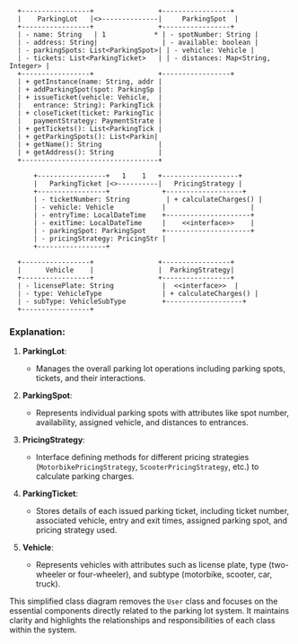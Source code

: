 
```plaintext
  +-----------------+                +-----------------+
  |    ParkingLot   |<>--------------|     ParkingSpot  |
  +-----------------+                +-----------------+
  | - name: String   | 1            * | - spotNumber: String |
  | - address: String|                | - available: boolean |
  | - parkingSpots: List<ParkingSpot>| | - vehicle: Vehicle |
  | - tickets: List<ParkingTicket>   | | - distances: Map<String, Integer> |
  +-----------------+                +-----------------+
  | + getInstance(name: String, addr |  
  | + addParkingSpot(spot: ParkingSp |
  | + issueTicket(vehicle: Vehicle,  |
  |   entrance: String): ParkingTick |
  | + closeTicket(ticket: ParkingTic |
  |   paymentStrategy: PaymentStrate |
  | + getTickets(): List<ParkingTick |
  | + getParkingSpots(): List<Parkin|
  | + getName(): String              |
  | + getAddress(): String           |
  +----------------------------------+

      +-----------------+   1    1   +-------------------+
      |   ParkingTicket |<>----------|   PricingStrategy |
      +-----------------+             +-------------------+
      | - ticketNumber: String         | + calculateCharges() |
      | - vehicle: Vehicle            |                     |
      | - entryTime: LocalDateTime    +---------------------+
      | - exitTime: LocalDateTime     |    <<interface>>    |
      | - parkingSpot: ParkingSpot    +---------------------+
      | - pricingStrategy: PricingStr |
      +-----------------+

  +-----------------+                +-----------------+
  |      Vehicle    |                |  ParkingStrategy|
  +-----------------+                +-----------------+
  | - licensePlate: String            |  <<interface>>  |
  | - type: VehicleType               | + calculateCharges() |
  | - subType: VehicleSubType         +-------------------+
  +-----------------+
```

### Explanation:

1. **ParkingLot**:
   - Manages the overall parking lot operations including parking spots, tickets, and their interactions.

2. **ParkingSpot**:
   - Represents individual parking spots with attributes like spot number, availability, assigned vehicle, and distances to entrances.

3. **PricingStrategy**:
   - Interface defining methods for different pricing strategies (`MotorbikePricingStrategy`, `ScooterPricingStrategy`, etc.) to calculate parking charges.

4. **ParkingTicket**:
   - Stores details of each issued parking ticket, including ticket number, associated vehicle, entry and exit times, assigned parking spot, and pricing strategy used.

5. **Vehicle**:
   - Represents vehicles with attributes such as license plate, type (two-wheeler or four-wheeler), and subtype (motorbike, scooter, car, truck).

This simplified class diagram removes the `User` class and focuses on the essential components directly related to the parking lot system. It maintains clarity and highlights the relationships and responsibilities of each class within the system.